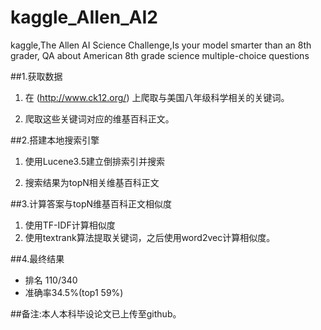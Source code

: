 # kaggle_AIIen_AI2
kaggle,The Allen AI Science Challenge,Is your model smarter than an 8th grader, QA about American 8th grade science multiple-choice questions

##1.获取数据
1. 在 (http://www.ck12.org/) 上爬取与美国八年级科学相关的关键词。

2. 爬取这些关键词对应的维基百科正文。

##2.搭建本地搜索引擎
1. 使用Lucene3.5建立倒排索引并搜索

2. 搜索结果为topN相关维基百科正文

##3.计算答案与topN维基百科正文相似度
1. 使用TF-IDF计算相似度
2. 使用textrank算法提取关键词，之后使用word2vec计算相似度。

##4.最终结果
* 排名 110/340
* 准确率34.5%(top1 59%)

##备注:本人本科毕设论文已上传至github。 